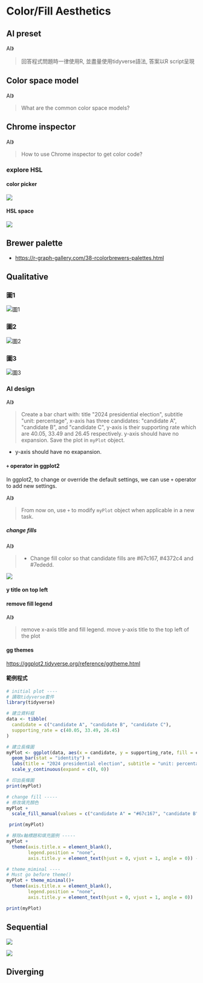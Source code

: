 # Color/Fill Aesthetics

## AI preset

AI》
> 回答程式問題時一律使用R, 並盡量使用tidyverse語法, 答案以R script呈現

## Color space model

AI》
> What are the common color space models?

## Chrome inspector

AI》
> How to use Chrome inspector to get color code?

### explore HSL

#### color picker

![](../img/2024-04-09-11-05-48.png)

#### HSL space

![](../img/2024-04-09-11-08-40.png)

## Brewer palette

- <https://r-graph-gallery.com/38-rcolorbrewers-palettes.html>

## Qualitative

### 圖1

![圖1](../img/2024-presidential-election-1.jpg)

### 圖2

![圖2](../img/2024-presidential-election-2.jpg)


### 圖3

![圖3](../img/2024-presidential-election-3.jpeg)

### AI design

AI》
> Create a bar chart with: title "2024 presidential election", subtitle "unit: percentage", x-axis has three candidates: "candidate A", "candidate B", and "candidate C", y-axis is their supporting rate which are 40.05, 33.49 and 26.45 respectively. y-axis should have no expansion. Save the plot in `myPlot` object.
>

 - y-axis should have no exapansion.

#### `+` operator in ggplot2

In ggplot2, to change or override the default settings, we can use `+` operator to add new settings.

AI》
> From now on, use `+` to modify `myPlot` object when applicable in a new task.

##### change fills

AI》
> - Change fill color so that candidate fills are #67c167, #4372c4 and #7ededd. 

![](../img/presidential-election-continue-practice.png)

#### y title on top left

#### remove fill legend

AI》
> remove x-axis title and fill legend. move y-axis title to the top left of the plot

#### gg themes

<https://ggplot2.tidyverse.org/reference/ggtheme.html>

#### 範例程式

```r
# initial plot ----
# 讀取tidyverse套件
library(tidyverse)

# 建立資料框
data <- tibble(
  candidate = c("candidate A", "candidate B", "candidate C"),
  supporting_rate = c(40.05, 33.49, 26.45)
)

# 建立長條圖
myPlot <- ggplot(data, aes(x = candidate, y = supporting_rate, fill = candidate)) +
  geom_bar(stat = "identity") +
  labs(title = "2024 presidential election", subtitle = "unit: percentage") +
  scale_y_continuous(expand = c(0, 0)) 

# 印出長條圖
print(myPlot)

# change fill -----
# 修改填充顏色
myPlot + 
  scale_fill_manual(values = c("candidate A" = "#67c167", "candidate B" = "#4372c4", "candidate C" = "#7ededd")) -> myPlot

 print(myPlot) 

# 移除x軸標題和填充圖例 -----
myPlot + 
  theme(axis.title.x = element_blank(),
        legend.position = "none",
        axis.title.y = element_text(hjust = 0, vjust = 1, angle = 0)) -> myPlot

# theme_miminal ----
# Must go before theme()
myPlot + theme_minimal()+ 
  theme(axis.title.x = element_blank(),
        legend.position = "none",
        axis.title.y = element_text(hjust = 0, vjust = 1, angle = 0)) 

print(myPlot)

```


## Sequential 

![](../img/on-a-losing-streak.jpg)

![](../img/glp-1.jpg)

## Diverging